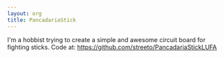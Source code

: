 ```yaml
---
layout: org
title: PancadariaStick
---
```

I'm a hobbist trying to create a simple and awesome circuit board for fighting sticks. Code at: https://github.com/streeto/PancadariaStickLUFA
